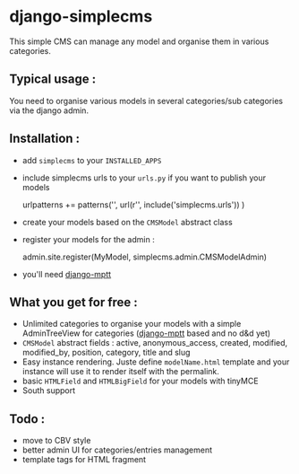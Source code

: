 
django-simplecms
================

This simple CMS can manage any model and organise them in various categories.

## Typical usage :

You need to organise various models in several categories/sub categories via the django admin.

## Installation :

 - add `simplecms` to your `INSTALLED_APPS`
 - include simplecms urls to your `urls.py` if you want to publish your models


    urlpatterns += patterns('',
        url(r'', include('simplecms.urls'))
    )


 - create your models based on the `CMSModel` abstract class

 - register your models for the admin :

    admin.site.register(MyModel, simplecms.admin.CMSModelAdmin)

 - you'll need [django-mptt][0]


## What you get for free :

 - Unlimited categories to organise your models with a simple AdminTreeView for categories ([django-mptt][0] based and no d&d yet)
 - `CMSModel` abstract fields : active, anonymous_access, created, modified, modified_by, position, category, title and slug
 - Easy instance rendering. Juste define `modelName.html` template and your instance will use it to render itself with the permalink.
 - basic `HTMLField` and `HTMLBigField` for your models with tinyMCE
 - South support


## Todo :

 - move to CBV style
 - better admin UI for categories/entries management
 - template tags for HTML fragment


 [0]: https://github.com/django-mptt/django-mptt/